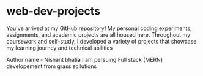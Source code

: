 # web-dev-projects
You've arrived at my GitHub repository! My personal coding experiments, assignments, and academic projects are all housed here. Throughout my coursework and self-study, I developed a variety of projects that showcase my learning journey and technical abilities

 Author name - Nishant bhatia
 I am persuing Full stack (MERN) developement from grass sollutions
